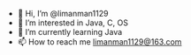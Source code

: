 - 👋 Hi, I’m @limanman1129
- 👀 I’m interested in Java, C, OS
- 🌱 I’m currently learning Java
- 📫 How to reach me limanman1129@163.com

<!---
limanman1129/limanman1129 is a ✨ special ✨ repository because its `README.md` (this file) appears on your GitHub profile.
You can click the Preview link to take a look at your changes.
--->
